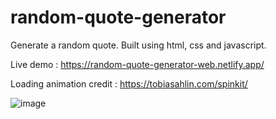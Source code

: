 # random-quote-generator

Generate a random quote. Built using html, css and javascript.

Live demo : https://random-quote-generator-web.netlify.app/

Loading animation credit : https://tobiasahlin.com/spinkit/

![image](https://user-images.githubusercontent.com/79618101/146660418-c9b64cc8-4b9d-4dc5-bcea-7bd4482ea667.png)

